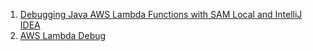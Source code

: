 1. [Debugging Java AWS Lambda Functions with SAM Local and IntelliJ IDEA](https://www.youtube.com/watch?v=Pk6XWPbLUYQ)
1. [AWS Lambda Debug](https://www.youtube.com/watch?v=P0tHrkSysBs)